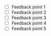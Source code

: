 - [ ] Feedback point 1
- [ ] Feedback point 2
- [ ] Feedback point 3
- [ ] Feedback point 4
- [ ] Feedback point 5